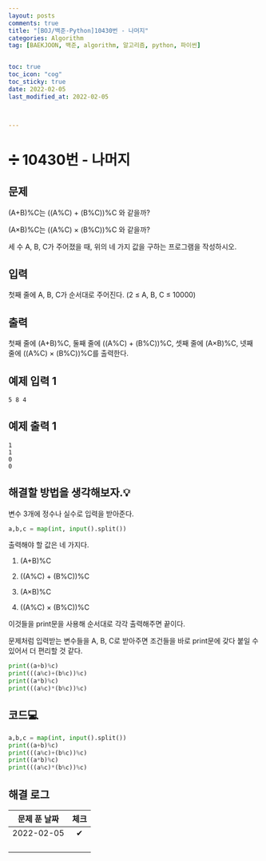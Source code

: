 ```yaml
---
layout: posts
comments: true
title: "[BOJ/백준-Python]10430번 - 나머지"
categories: Algorithm
tag: [BAEKJOON, 백준, algorithm, 알고리즘, python, 파이썬]


toc: true
toc_icon: "cog"
toc_sticky: true
date: 2022-02-05
last_modified_at: 2022-02-05



---
```




# ➗ 10430번 - 나머지



## 문제

(A+B)%C는 ((A%C) + (B%C))%C 와 같을까?

(A×B)%C는 ((A%C) × (B%C))%C 와 같을까?

세 수 A, B, C가 주어졌을 때, 위의 네 가지 값을 구하는 프로그램을 작성하시오.



## 입력

첫째 줄에 A, B, C가 순서대로 주어진다. (2 ≤ A, B, C ≤ 10000)



## 출력

첫째 줄에 (A+B)%C, 둘째 줄에 ((A%C) + (B%C))%C, 셋째 줄에 (A×B)%C, 넷째 줄에 ((A%C) × (B%C))%C를 출력한다.



## 예제 입력 1 

```
5 8 4
```



## 예제 출력 1

```
1
1
0
0
```



##  해결할 방법을 생각해보자.💡

변수 3개에 정수나 실수로 입력을 받아준다.

```python
a,b,c = map(int, input().split())
```

출력해야 할 값은 네 가지다.

1. (A+B)%C

2. ((A%C) + (B%C))%C
2. (A×B)%C
2. ((A%C) × (B%C))%C

이것들을 print문을 사용해 순서대로 각각 출력해주면 끝이다.  

문제처럼 입력받는 변수들을 A, B, C로 받아주면 조건들을 바로 print문에 갖다 붙일 수 있어서 더 편리할 것 같다.

```python
print((a+b)%c)
print(((a%c)+(b%c))%c)
print((a*b)%c)
print(((a%c)*(b%c))%c)
```







## 코드💻

```python
a,b,c = map(int, input().split())
print((a+b)%c)
print(((a%c)+(b%c))%c)
print((a*b)%c)
print(((a%c)*(b%c))%c)
```





## 해결 로그 

| 문제 푼 날짜 | 체크 |
| :----------: | :--: |
|  2022-02-05  |  ✔   |
|              |      |
|              |      |
|              |      |
|              |      |



